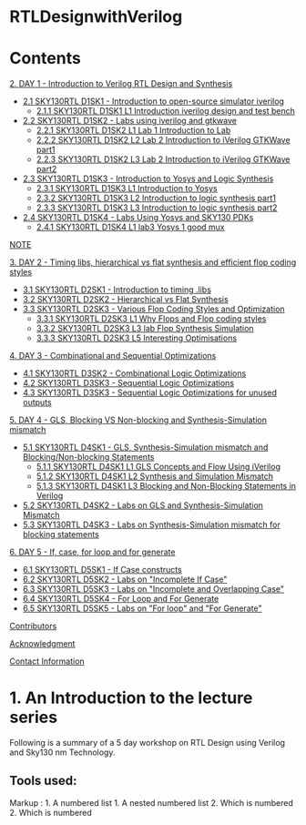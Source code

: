 # RTLDesignwithVerilog

# Contents
[2. DAY 1 - Introduction to Verilog RTL Design and Synthesis](https://github.com/Suysh-msra/RTLDesignwithVerilog/blob/main/README.md#2-day-1---introduction-to-verilog-rtl-design-and-synthesis) <br>
* [2.1 SKY130RTL D1SK1 - Introduction to open-source simulator iverilog](https://github.com/Suysh-msra/RTLDesignwithVerilog/blob/main/README.md#21-sky130rtl-d1sk1---introduction-to-open-source-simulator-iverilog) <br>
  - [2.1.1 SKY130RTL D1SK1 L1 Introduction iverilog design and test bench](https://github.com/Suysh-msra/RTLDesignwithVerilog/blob/main/README.md#211-sky130rtl-d1sk1-l1-introduction-iverilog-design-and-test-bench) <br>
* [2.2 SKY130RTL D1SK2 - Labs using iverilog  and gtkwave](https://github.com/Suysh-msra/RTLDesignwithVerilog/blob/main/README.md#22-sky130rtl-d1sk2---labs-using-iverilog--and-gtkwave) <br>
  - [2.2.1 SKY130RTL D1SK2 L1 Lab 1 Introduction to Lab](https://github.com/Suysh-msra/RTLDesignwithVerilog/blob/main/README.md#221-sky130rtl-d1sk2-l1-lab-1-introduction-to-lab) <br>
  - [2.2.2 SKY130RTL D1SK2 L2 Lab 2 Introduction to iVerilog GTKWave part1](https://github.com/Suysh-msra/RTLDesignwithVerilog/blob/main/README.md#222-sky130rtl-d1sk2-l2-lab-2-introduction-to-iverilog-gtkwave-part1) <br>
  - [2.2.3 SKY130RTL D1SK2 L3 Lab 2 Introduction to iVerilog GTKWave part2](https://github.com/Suysh-msra/RTLDesignwithVerilog/blob/main/README.md#223-sky130rtl-d1sk2-l3-lab-2-introduction-to-iverilog-gtkwave-part2) <br>
* [2.3 SKY130RTL D1SK3 - Introduction to Yosys and Logic Synthesis](https://github.com/Suysh-msra/RTLDesignwithVerilog/blob/main/README.md#23-sky130rtl-d1sk3---introduction-to-yosys-and-logic-synthesis) <br>
  - [2.3.1 SKY130RTL D1SK3 L1 Introduction to Yosys](https://github.com/Suysh-msra/RTLDesignwithVerilog/blob/main/README.md#231-sky130rtl-d1sk3-l1-introduction-to-yosys) <br>
  - [2.3.2 SKY130RTL D1SK3 L2 Introduction to logic synthesis part1](https://github.com/Suysh-msra/RTLDesignwithVerilog/blob/main/README.md#232-sky130rtl-d1sk3-l2-introduction-to-logic-synthesis-part1) <br>
  - [2.3.3 SKY130RTL D1SK3 L3 Introduction to logic synthesis part2](https://github.com/Suysh-msra/RTLDesignwithVerilog/blob/main/README.md#233-sky130rtl-d1sk3-l3-introduction-to-logic-synthesis-part2) <br>
* [2.4 SKY130RTL D1SK4 - Labs Using Yosys and SKY130 PDKs](https://github.com/Suysh-msra/RTLDesignwithVerilog/blob/main/README.md#24-sky130rtl-d1sk4---labs-using-yosys-and-sky130-pdks) <br>
  - [2.4.1 SKY130RTL D1SK4 L1 lab3 Yosys 1 good mux](https://github.com/Suysh-msra/RTLDesignwithVerilog/blob/main/README.md#241-sky130rtl-d1sk4-l1-lab3-yosys-1-good-mux) <br>

[NOTE](https://github.com/Suysh-msra/RTLDesignwithVerilog#note)

[3. DAY 2 - Timing libs, hierarchical vs flat synthesis and efficient flop coding styles](https://github.com/Suysh-msra/RTLDesignwithVerilog/blob/main/README.md#3-day-2---timing-libs-hierarchical-vs-flat-synthesis-and-efficient-flop-coding-styles) <br>
* [3.1 SKY130RTL D2SK1 - Introduction to timing .libs](https://github.com/Suysh-msra/RTLDesignwithVerilog/blob/main/README.md#31-sky130rtl-d2sk1---introduction-to-timing-dot-libs) <br>
* [3.2 SKY130RTL D2SK2 - Hierarchical vs Flat Synthesis](https://github.com/Suysh-msra/RTLDesignwithVerilog#32-sky130rtl-d2sk2---hierarchical-vs-flat-synthesis) <br>
* [3.3 SKY130RTL D2SK3 - Various Flop Coding Styles and Optimization](https://github.com/Suysh-msra/RTLDesignwithVerilog/blob/main/README.md#33-sky130rtl-d2sk3---various-flop-coding-styles-and-optimization) <br>
  - [3.3.1 SKY130RTL D2SK3 L1 Why Flops and Flop coding styles](https://github.com/Suysh-msra/RTLDesignwithVerilog/blob/main/README.md#331-sky130rtl-d2sk3-l1-why-flops-and-flop-coding-styles) <br>
  - [3.3.2 SKY130RTL D2SK3 L3 lab Flop Synthesis Simulation](https://github.com/Suysh-msra/RTLDesignwithVerilog/blob/main/README.md#332-sky130rtl-d2sk3-l3-lab-flop-synthesis-simulation) <br>
  - [3.3.3 SKY130RTL D2SK3 L5 Interesting Optimisations](https://github.com/Suysh-msra/RTLDesignwithVerilog/blob/main/README.md#333-sky130rtl-d2sk3-l5-interesting-optimisations) <br>

[4. DAY 3 - Combinational and Sequential Optimizations](https://github.com/Suysh-msra/RTLDesignwithVerilog/blob/main/README.md#4-day-3---combinational-and-sequential-optimizations) <br>
* [4.1 SKY130RTL D3SK2 - Combinational Logic Optimizations](https://github.com/Suysh-msra/RTLDesignwithVerilog/blob/main/README.md#41-sky130rtl-d3sk2---combinational-logic-optimizations) <br>
* [4.2 SKY130RTL D3SK3 - Sequential Logic Optimizations](https://github.com/Suysh-msra/RTLDesignwithVerilog/blob/main/README.md#42-sky130rtl-d3sk3---sequential-logic-optimizations) <br>
* [4.3 SKY130RTL D3SK3 - Sequential Logic Optimizations for unused outputs](https://github.com/Suysh-msra/RTLDesignwithVerilog/blob/main/README.md#43-sky130rtl-d3sk3---sequential-logic-optimizations-for-unused-outputs) <br>

[5. DAY 4 - GLS, Blocking VS Non-blocking and Synthesis-Simulation mismatch](https://github.com/Suysh-msra/RTLDesignwithVerilog/blob/main/README.md#5-day-4---gls-blocking-vs-non-blocking-and-synthesis-simulation-mismatch) <br>
* [5.1 SKY130RTL D4SK1 - GLS, Synthesis-Simulation mismatch and Blocking/Non-blocking Statements](https://github.com/Suysh-msra/RTLDesignwithVerilog/blob/main/README.md#51-sky130rtl-d4sk1---gls-synthesis-simulation-mismatch-and-blockingnon-blocking-statements) <br>
  - [5.1.1 SKY130RTL D4SK1 L1 GLS Concepts and Flow Using iVerilog](https://github.com/Suysh-msra/RTLDesignwithVerilog/blob/main/README.md#511-sky130rtl-d4sk1-l1-gls-concepts-and-flow-using-iverilog) <br>
  - [5.1.2 SKY130RTL D4SK1 L2 Synthesis and Simulation Mismatch](https://github.com/Suysh-msra/RTLDesignwithVerilog/blob/main/README.md#512-sky130rtl-d4sk1-l2-synthesis-and-simulation-mismatch) <br>
  - [5.1.3 SKY130RTL D4SK1 L3 Blocking and Non-Blocking Statements in Verilog](https://github.com/Suysh-msra/RTLDesignwithVerilog/blob/main/README.md#513-sky130rtl-d4sk1-l3-blocking-and-non-blocking-statements-in-verilog) <br>
* [5.2 SKY130RTL D4SK2 - Labs on GLS and Synthesis-Simulation Mismatch](https://github.com/Suysh-msra/RTLDesignwithVerilog/blob/main/README.md#52-sky130rtl-d4sk2---labs-on-gls-and-synthesis-simulation-mismatch) <br>
* [5.3 SKY130RTL D4SK3 - Labs on Synthesis-Simulation mismatch for blocking statements](https://github.com/Suysh-msra/RTLDesignwithVerilog/blob/main/README.md#53-sky130rtl-d4sk3---labs-on-synthesis-simulation-mismatch-for-blocking-statements) <br>
  
  
[6. DAY 5 - If, case, for loop and for generate ](https://github.com/Suysh-msra/RTLDesignwithVerilog/blob/main/README.md#6-day-5---if-case-for-loop-and-for-generate) <br>
* [6.1 SKY130RTL D5SK1 - If Case constructs](https://github.com/Suysh-msra/RTLDesignwithVerilog/blob/main/README.md#61-sky130rtl-d5sk1---if-case-constructs) <br>
* [6.2 SKY130RTL D5SK2 - Labs on "Incomplete If Case"](https://github.com/Suysh-msra/RTLDesignwithVerilog/blob/main/README.md#62-sky130rtl-d5sk2---labs-on-incomplete-if-case) <br>
* [6.3 SKY130RTL D5SK3 - Labs on "Incomplete and Overlapping Case"](https://github.com/Suysh-msra/RTLDesignwithVerilog/blob/main/README.md#63-sky130rtl-d5sk3---labs-on-incomplete-and-overlapping-case) <br>
* [6.4 SKY130RTL D5SK4 - For Loop and For Generate](https://github.com/Suysh-msra/RTLDesignwithVerilog/blob/main/README.md#64-sky130rtl-d5sk4---for-loop-and-for-generate) <br>
* [6.5 SKY130RTL D5SK5 - Labs on "For loop" and "For Generate"](https://github.com/Suysh-msra/RTLDesignwithVerilog/blob/main/README.md#65-sky130rtl-d5sk5---labs-on-for-loop-and-for-generate) <br>

[Contributors](https://github.com/Suysh-msra/RTLDesignwithVerilog#contributors)<br>

[Acknowledgment](https://github.com/Suysh-msra/RTLDesignwithVerilog#acknowledgment)<br>

[Contact Information](https://github.com/Suysh-msra/RTLDesignwithVerilog#contact-information)<br>

# 1. An Introduction to the lecture series 

Following is a summary of a 5 day workshop on RTL Design using Verilog and Sky130 nm Technology.

## Tools used:
 Markup : 1. A numbered list
              1. A nested numbered list
              2. Which is numbered
          2. Which is numbered

